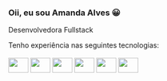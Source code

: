 ### Oii, eu sou Amanda Alves 😀
Desenvolvedora Fullstack 
<div style="display:inline_block" >
</div>
Tenho experiência nas seguintes tecnologias:
<div style="display:inline_block" ><br>
<img align="center" height="30" width="40" src="https://cdn.jsdelivr.net/gh/devicons/devicon@latest/icons/csharp/csharp-original.svg">
<img align="center" height="30" width="40" src="https://cdn.jsdelivr.net/gh/devicons/devicon@latest/icons/dotnetcore/dotnetcore-original.svg">
<img align="center" height="30" width="40" src="https://cdn.jsdelivr.net/gh/devicons/devicon@latest/icons/java/java-original.svg">
<img align="center" height="30" width="40" src="https://cdn.jsdelivr.net/gh/devicons/devicon@latest/icons/javascript/javascript-original.svg">
<img align="center" height="30" width="40" src="https://cdn.jsdelivr.net/gh/devicons/devicon@latest/icons/html5/html5-original.svg">
<img align="center" height="30" width="40" src="https://cdn.jsdelivr.net/gh/devicons/devicon@latest/icons/css3/css3-original.svg">
 
</div>
